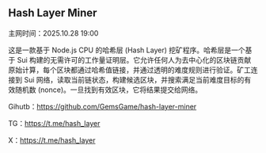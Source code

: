 ## Hash Layer Miner

主网时间：2025.10.28 19:00

这是一款基于 Node.js CPU 的哈希层 (Hash Layer) 挖矿程序。哈希层是一个基于 Sui 构建的无需许可的工作量证明层。它允许任何人为去中心化的区块链贡献原始计算，每个区块都通过哈希值链接，并通过透明的难度规则进行验证。矿工连接到 Sui 网络，读取当前链状态，构建候选区块，并搜索满足当前难度目标的有效随机数 (nonce)。一旦找到有效区块，它将结果提交给网络。

Gihutb：https://github.com/GemsGame/hash-layer-miner

TG：https://t.me/hash_layer

X：https://t.me/hash_layer

